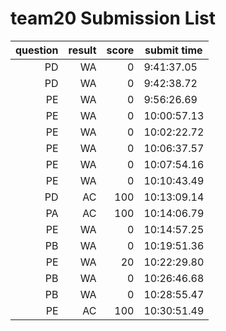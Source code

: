 # team20 Submission List
question | result | score | submit time
----:|----:|-----:|-----
PD | WA | 0 |  9:41:37.05 
PD | WA | 0 |  9:42:38.72 
PE | WA | 0 |  9:56:26.69 
PE | WA | 0 | 10:00:57.13 
PE | WA | 0 | 10:02:22.72 
PE | WA | 0 | 10:06:37.57 
PE | WA | 0 | 10:07:54.16 
PE | WA | 0 | 10:10:43.49 
PD | AC | 100 | 10:13:09.14 
PA | AC | 100 | 10:14:06.79 
PE | WA | 0 | 10:14:57.25 
PB | WA | 0 | 10:19:51.36 
PE | WA | 20 | 10:22:29.80 
PB | WA | 0 | 10:26:46.68 
PB | WA | 0 | 10:28:55.47 
PE | AC | 100 | 10:30:51.49 
